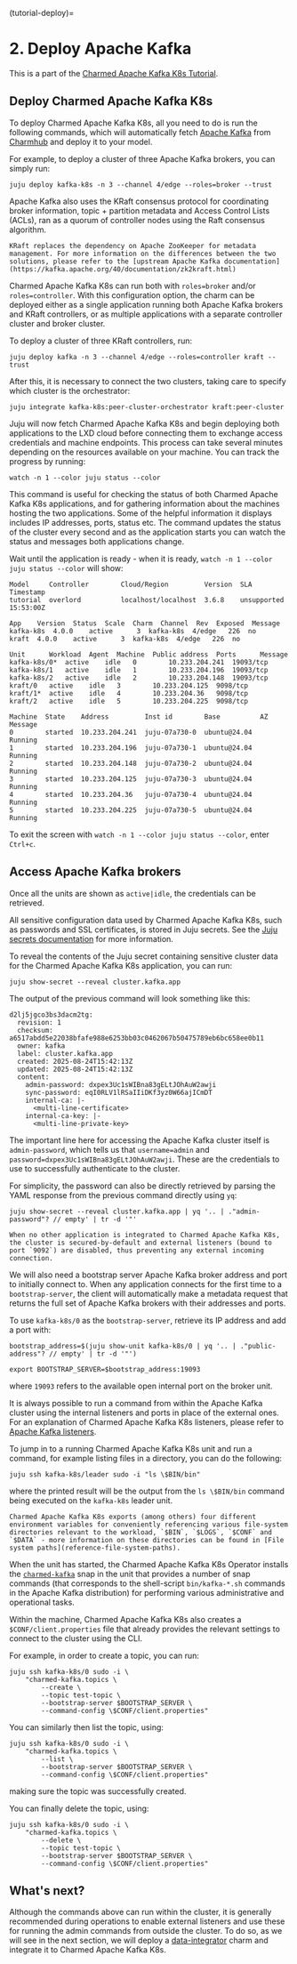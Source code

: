 (tutorial-deploy)=
# 2. Deploy Apache Kafka

This is a part of the [Charmed Apache Kafka K8s Tutorial](index.md).

## Deploy Charmed Apache Kafka K8s

To deploy Charmed Apache Kafka K8s, all you need to do is run the following commands, which will automatically fetch [Apache Kafka](https://charmhub.io/kafka?channel=4/edge) from [Charmhub](https://charmhub.io/) and deploy it to your model.

For example, to deploy a cluster of three Apache Kafka brokers, you can simply run:

```shell
juju deploy kafka-k8s -n 3 --channel 4/edge --roles=broker --trust
```

Apache Kafka also uses the KRaft consensus protocol for coordinating broker information, topic + partition metadata and Access Control Lists (ACLs), ran as a quorum of controller nodes using the Raft consensus algorithm.

```{note}
KRaft replaces the dependency on Apache ZooKeeper for metadata management. For more information on the differences between the two solutions, please refer to the [upstream Apache Kafka documentation](https://kafka.apache.org/40/documentation/zk2kraft.html)
```

Charmed Apache Kafka K8s can run both with `roles=broker` and/or `roles=controller`. With this configuration option, the charm can be deployed either as a single application running both Apache Kafka brokers and KRaft controllers, or as multiple applications with a separate controller cluster and broker cluster.

To deploy a cluster of three KRaft controllers, run:

```shell
juju deploy kafka -n 3 --channel 4/edge --roles=controller kraft --trust
```

After this, it is necessary to connect the two clusters, taking care to specify which cluster is the orchestrator:

```shell
juju integrate kafka-k8s:peer-cluster-orchestrator kraft:peer-cluster
```

Juju will now fetch Charmed Apache Kafka K8s and begin deploying both applications to the LXD cloud before connecting them to exchange access credentials and machine endpoints. This process can take several minutes depending on the resources available on your machine. You can track the progress by running:

```shell
watch -n 1 --color juju status --color
```

This command is useful for checking the status of both Charmed Apache Kafka K8s applications, and for gathering information about the machines hosting the two applications. Some of the helpful information it displays includes IP addresses, ports, status etc.
The command updates the status of the cluster every second and as the application starts you can watch the status and messages both applications change. 

Wait until the application is ready - when it is ready, `watch -n 1 --color juju status --color` will show:

```shell
Model     Controller        Cloud/Region         Version  SLA          Timestamp
tutorial  overlord          localhost/localhost  3.6.8    unsupported  15:53:00Z

App    Version  Status  Scale  Charm  Channel  Rev  Exposed  Message
kafka-k8s  4.0.0    active      3  kafka-k8s  4/edge   226  no       
kraft  4.0.0    active      3  kafka-k8s  4/edge   226  no       

Unit      Workload  Agent  Machine  Public address  Ports      Message
kafka-k8s/0*  active    idle   0        10.233.204.241  19093/tcp  
kafka-k8s/1   active    idle   1        10.233.204.196  19093/tcp  
kafka-k8s/2   active    idle   2        10.233.204.148  19093/tcp  
kraft/0   active    idle   3        10.233.204.125  9098/tcp   
kraft/1*  active    idle   4        10.233.204.36   9098/tcp   
kraft/2   active    idle   5        10.233.204.225  9098/tcp   

Machine  State    Address         Inst id        Base          AZ  Message
0        started  10.233.204.241  juju-07a730-0  ubuntu@24.04      Running
1        started  10.233.204.196  juju-07a730-1  ubuntu@24.04      Running
2        started  10.233.204.148  juju-07a730-2  ubuntu@24.04      Running
3        started  10.233.204.125  juju-07a730-3  ubuntu@24.04      Running
4        started  10.233.204.36   juju-07a730-4  ubuntu@24.04      Running
5        started  10.233.204.225  juju-07a730-5  ubuntu@24.04      Running
```

To exit the screen with `watch -n 1 --color juju status --color`, enter `Ctrl+c`.

## Access Apache Kafka brokers

Once all the units are shown as `active|idle`, the credentials can be retrieved.

All sensitive configuration data used by Charmed Apache Kafka K8s, such as passwords and SSL certificates, is stored in Juju secrets. See the [Juju secrets documentation](https://documentation.ubuntu.com/juju/3.6/reference/secret/) for more information.

To reveal the contents of the Juju secret containing sensitive cluster data for the Charmed Apache Kafka K8s application, you can run:

```shell
juju show-secret --reveal cluster.kafka.app
```

The output of the previous command will look something like this:

```shell
d2lj5jgco3bs3dacm2tg:
  revision: 1
  checksum: a6517abdd5e22038bfafe988e6253bb03c0462067b50475789eb6bc658ee0b11
  owner: kafka
  label: cluster.kafka.app
  created: 2025-08-24T15:42:13Z
  updated: 2025-08-24T15:42:13Z
  content:
    admin-password: dxpex3Uc1sWIBna83gELtJOhAuW2awji
    sync-password: eqI0RLV1lRSaIIiDKf3yz0W66ajICmDT
    internal-ca: |-
      <multi-line-certificate>
    internal-ca-key: |-
      <multi-line-private-key>
```

The important line here for accessing the Apache Kafka cluster itself is `admin-password`, which tells us that `username=admin` and `password=dxpex3Uc1sWIBna83gELtJOhAuW2awji`. These are the credentials to use to successfully authenticate to the cluster.

For simplicity, the password can also be directly retrieved by parsing the YAML response from the previous command directly using `yq`:

```shell
juju show-secret --reveal cluster.kafka.app | yq '.. | ."admin-password"? // empty' | tr -d '"'
```

```{caution}
When no other application is integrated to Charmed Apache Kafka K8s, the cluster is secured-by-default and external listeners (bound to port `9092`) are disabled, thus preventing any external incoming connection. 
```

We will also need a bootstrap server Apache Kafka broker address and port to initially connect to. When any application connects for the first time to a `bootstrap-server`, the client will automatically make a metadata request that returns the full set of Apache Kafka brokers with their addresses and ports.

To use `kafka-k8s/0` as the `bootstrap-server`, retrieve its IP address and add a port with:

```shell
bootstrap_address=$(juju show-unit kafka-k8s/0 | yq '.. | ."public-address"? // empty' | tr -d '"')

export BOOTSTRAP_SERVER=$bootstrap_address:19093
```

where `19093` refers to the available open internal port on the broker unit.

It is always possible to run a command from within the Apache Kafka cluster using the internal listeners and ports in place of the external ones. For an explanation of Charmed Apache Kafka K8s listeners, please refer to [Apache Kafka listeners](reference-broker-listeners).

To jump in to a running Charmed Apache Kafka K8s unit and run a command, for example listing files in a directory, you can do the following:

```shell
juju ssh kafka-k8s/leader sudo -i "ls \$BIN/bin"
```

where the printed result will be the output from the `ls \$BIN/bin` command being executed on the `kafka-k8s` leader unit.

```{note}
Charmed Apache Kafka K8s exports (among others) four different environment variables for conveniently referencing various file-system directories relevant to the workload, `$BIN`, `$LOGS`, `$CONF` and `$DATA` - more information on these directories can be found in [File system paths](reference-file-system-paths).
```

When the unit has started, the Charmed Apache Kafka K8s Operator installs the [`charmed-kafka`](https://snapcraft.io/charmed-kafka) snap in the unit that provides a number of snap commands (that corresponds to the shell-script `bin/kafka-*.sh` commands in the Apache Kafka distribution) for performing various administrative and operational tasks.

Within the machine, Charmed Apache Kafka K8s also creates a `$CONF/client.properties` file that already provides the relevant settings to connect to the cluster using the CLI.

For example, in order to create a topic, you can run:

```shell
juju ssh kafka-k8s/0 sudo -i \
    "charmed-kafka.topics \
        --create \
        --topic test-topic \
        --bootstrap-server $BOOTSTRAP_SERVER \
        --command-config \$CONF/client.properties"
```

You can similarly then list the topic, using:

```shell
juju ssh kafka-k8s/0 sudo -i \
    "charmed-kafka.topics \
        --list \
        --bootstrap-server $BOOTSTRAP_SERVER \
        --command-config \$CONF/client.properties"
```

making sure the topic was successfully created.

You can finally delete the topic, using:

```shell
juju ssh kafka-k8s/0 sudo -i \
    "charmed-kafka.topics \
        --delete \
        --topic test-topic \
        --bootstrap-server $BOOTSTRAP_SERVER \
        --command-config \$CONF/client.properties"
```

<!-- For a full list of the available Charmed Kafka command-line tools, please refer to [snap commands](reference-snap-commands). -->

## What's next?

Although the commands above can run within the cluster, it is generally recommended during operations to enable external listeners and use these for running the admin commands from outside the cluster.
To do so, as we will see in the next section, we will deploy a [data-integrator](https://charmhub.io/data-integrator) charm and integrate it to Charmed Apache Kafka K8s.
